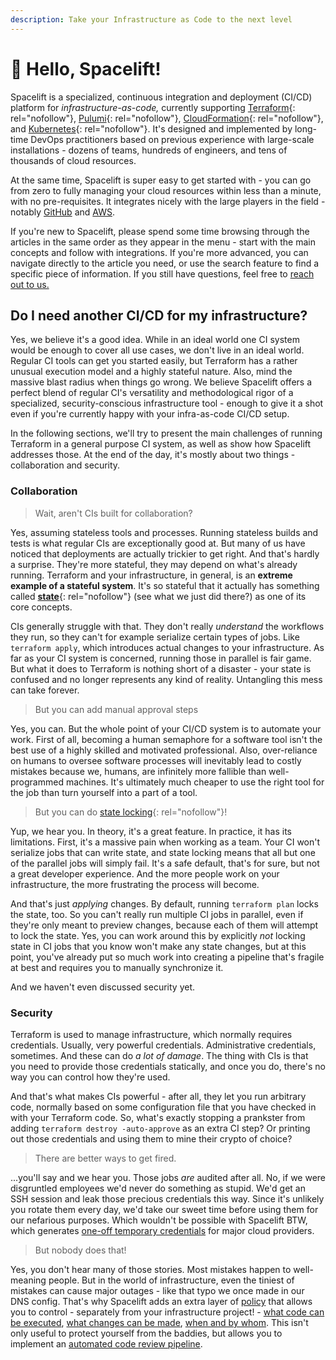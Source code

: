 ```yaml
---
description: Take your Infrastructure as Code to the next level
---
```


# 👋 Hello, Spacelift!

Spacelift is a specialized, continuous integration and deployment (CI/CD) platform for _infrastructure-as-code,_ currently supporting [Terraform](https://www.terraform.io/){: rel="nofollow"}, [Pulumi](https://www.pulumi.com/){: rel="nofollow"}, [CloudFormation](https://aws.amazon.com/cloudformation/){: rel="nofollow"}, and [Kubernetes](https://kubernetes.io/){: rel="nofollow"}. It's designed and implemented by long-time DevOps practitioners based on previous experience with large-scale installations - dozens of teams, hundreds of engineers, and tens of thousands of cloud resources.

At the same time, Spacelift is super easy to get started with - you can go from zero to fully managing your cloud resources within less than a minute, with no pre-requisites. It integrates nicely with the large players in the field - notably [GitHub](integrations/source-control/github.md) and [AWS](integrations/cloud-providers/aws.md).

If you're new to Spacelift, please spend some time browsing through the articles in the same order as they appear in the menu - start with the main concepts and follow with integrations. If you're more advanced, you can navigate directly to the article you need, or use the search feature to find a specific piece of information. If you still have questions, feel free to [reach out to us.](https://spacelift.io/contact)

## Do I need another CI/CD for my infrastructure?

Yes, we believe it's a good idea. While in an ideal world one CI system would be enough to cover all use cases, we don't live in an ideal world. Regular CI tools can get you started easily, but Terraform has a rather unusual execution model and a highly stateful nature. Also, mind the massive blast radius when things go wrong. We believe Spacelift offers a perfect blend of regular CI's versatility and methodological rigor of a specialized, security-conscious infrastructure tool - enough to give it a shot even if you're currently happy with your infra-as-code CI/CD setup.

In the following sections, we'll try to present the main challenges of running Terraform in a general purpose CI system, as well as show how Spacelift addresses those. At the end of the day, it's mostly about two things - collaboration and security.

### Collaboration

> Wait, aren't CIs built for collaboration?

Yes, assuming stateless tools and processes. Running stateless builds and tests is what regular CIs are exceptionally good at. But many of us have noticed that deployments are actually trickier to get right. And that's hardly a surprise. They're more stateful, they may depend on what's already running. Terraform and your infrastructure, in general, is an **extreme example of a stateful system**. It's so stateful that it actually has something called [**state**](https://www.terraform.io/docs/state/index.html){: rel="nofollow"} (see what we just did there?) as one of its core concepts.

CIs generally struggle with that. They don't really _understand_ the workflows they run, so they can't for example serialize certain types of jobs. Like `terraform apply`, which introduces actual changes to your infrastructure. As far as your CI system is concerned, running those in parallel is fair game. But what it does to Terraform is nothing short of a disaster - your state is confused and no longer represents any kind of reality. Untangling this mess can take forever.

> But you can add manual approval steps

Yes, you can. But the whole point of your CI/CD system is to automate your work. First of all, becoming a human semaphore for a software tool isn't the best use of a highly skilled and motivated professional. Also, over-reliance on humans to oversee software processes will inevitably lead to costly mistakes because we, humans, are infinitely more fallible than well-programmed machines. It's ultimately much cheaper to use the right tool for the job than turn yourself into a part of a tool.

> But you can do [state locking](https://www.terraform.io/docs/state/locking.html){: rel="nofollow"}!

Yup, we hear you. In theory, it's a great feature. In practice, it has its limitations. First, it's a massive pain when working as a team. Your CI won't serialize jobs that can write state, and state locking means that all but one of the parallel jobs will simply fail. It's a safe default, that's for sure, but not a great developer experience. And the more people work on your infrastructure, the more frustrating the process will become.

And that's just _applying_ changes. By default, running `terraform plan` locks the state, too. So you can't really run multiple CI jobs in parallel, even if they're only meant to preview changes, because each of them will attempt to lock the state. Yes, you can work around this by explicitly _not_ locking state in CI jobs that you know won't make any state changes, but at this point, you've already put so much work into creating a pipeline that's fragile at best and requires you to manually synchronize it.

And we haven't even discussed security yet.

### Security

Terraform is used to manage infrastructure, which normally requires credentials. Usually, very powerful credentials. Administrative credentials, sometimes. And these can do _a lot of damage_. The thing with CIs is that you need to provide those credentials statically, and once you do, there's no way you can control how they're used.

And that's what makes CIs powerful - after all, they let you run arbitrary code, normally based on some configuration file that you have checked in with your Terraform code. So, what's exactly stopping a prankster from adding `terraform destroy -auto-approve` as an extra CI step? Or printing out those credentials and using them to mine their crypto of choice?

> There are better ways to get fired.

...you'll say and we hear you. Those jobs _are_ audited after all. No, if we were disgruntled employees we'd never do something as stupid. We'd get an SSH session and leak those precious credentials this way. Since it's unlikely you rotate them every day, we'd take our sweet time before using them for our nefarious purposes. Which wouldn't be possible with Spacelift BTW, which generates [one-off temporary credentials](integrations/cloud-providers/aws.md) for major cloud providers.

> But nobody does that!

Yes, you don't hear many of those stories. Most mistakes happen to well-meaning people. But in the world of infrastructure, even the tiniest of mistakes can cause major outages - like that typo we once made in our DNS config. That's why Spacelift adds an extra layer of [policy](concepts/policy/README.md) that allows you to control - separately from your infrastructure project! - [what code can be executed](concepts/policy/run-initialization-policy.md), [what changes can be made](concepts/policy/terraform-plan-policy.md), [when and by whom](concepts/policy/stack-access-policy.md). This isn't only useful to protect yourself from the baddies, but allows you to implement an [automated code review pipeline](concepts/policy/terraform-plan-policy.md#automated-code-review).

